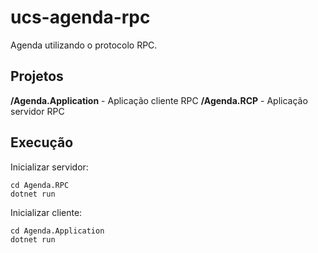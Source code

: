 # ucs-agenda-rpc

Agenda utilizando o protocolo RPC.

## Projetos

**/Agenda.Application** - Aplicação cliente RPC 
**/Agenda.RCP** - Aplicação servidor RPC

## Execução

Inicializar servidor:

    cd Agenda.RPC
    dotnet run
    
Inicializar cliente:
		
	cd Agenda.Application
	dotnet run